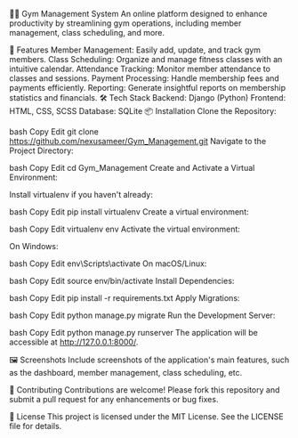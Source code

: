 🏋️‍♂️ Gym Management System
An online platform designed to enhance productivity by streamlining gym operations, including member management, class scheduling, and more.

🚀 Features
Member Management: Easily add, update, and track gym members.
Class Scheduling: Organize and manage fitness classes with an intuitive calendar.
Attendance Tracking: Monitor member attendance to classes and sessions.
Payment Processing: Handle membership fees and payments efficiently.
Reporting: Generate insightful reports on membership statistics and financials.
🛠️ Tech Stack
Backend: Django (Python)
Frontend: HTML, CSS, SCSS
Database: SQLite
📦 Installation
Clone the Repository:

bash
Copy
Edit
git clone https://github.com/nexusameer/Gym_Management.git
Navigate to the Project Directory:

bash
Copy
Edit
cd Gym_Management
Create and Activate a Virtual Environment:

Install virtualenv if you haven't already:

bash
Copy
Edit
pip install virtualenv
Create a virtual environment:

bash
Copy
Edit
virtualenv env
Activate the virtual environment:

On Windows:

bash
Copy
Edit
env\Scripts\activate
On macOS/Linux:

bash
Copy
Edit
source env/bin/activate
Install Dependencies:

bash
Copy
Edit
pip install -r requirements.txt
Apply Migrations:

bash
Copy
Edit
python manage.py migrate
Run the Development Server:

bash
Copy
Edit
python manage.py runserver
The application will be accessible at http://127.0.0.1:8000/.

🖼️ Screenshots
Include screenshots of the application's main features, such as the dashboard, member management, class scheduling, etc.

🤝 Contributing
Contributions are welcome! Please fork this repository and submit a pull request for any enhancements or bug fixes.

📝 License
This project is licensed under the MIT License. See the LICENSE file for details.
